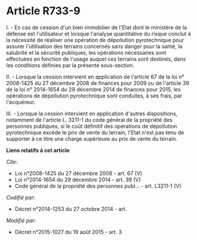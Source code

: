 # Article R733-9

I. - En cas de cession d'un bien immobilier de l'Etat dont le ministère de la défense est l'utilisateur et lorsque l'analyse
quantitative du risque conclut à la nécessité de réaliser une opération de dépollution pyrotechnique pour assurer
l'utilisation des terrains concernés sans danger pour la santé, la salubrité et la sécurité publiques, les opérations
nécessaires sont effectuées en fonction de l'usage auquel ces terrains sont destinés, dans les conditions définies par la
présente sous-section.

II. - Lorsque la cession intervient en application de l'article 67 de la loi n° 2008-1425 du 27 décembre 2008 de finances
pour 2009 ou de l'article 39 de la loi n° 2014-1654 du 29 décembre 2014 de finances pour 2015, les opérations de dépollution
pyrotechnique sont conduites, à ses frais, par l'acquéreur. 

III. - Lorsque la cession intervient en application d'autres dispositions, notamment de l'article L. 3211-1 du code général
de la propriété des personnes publiques, si le coût définitif des opérations de dépollution pyrotechnique excède le prix de
vente du terrain, l'Etat n'est pas tenu de supporter à ce titre une charge supérieure au prix de vente du terrain.

**Liens relatifs à cet article**

_Cite_:

  - Loi n°2008-1425 du 27 décembre 2008 - art. 67 (V)
  - Loi n°2014-1654 du 29 décembre 2014 - art. 39 (V)
  - Code général de la propriété des personnes publ... - art. L3211-1 (V)

_Codifié par_:

  - Décret n°2014-1253 du 27 octobre 2014 - art.

_Modifié par_:

  - Décret n°2015-1027 du 19 août 2015 - art. 3
